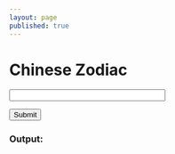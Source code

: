 ```yaml
---
layout: page
published: true
---
```


<h1>Chinese Zodiac</h1>

<form onsubmit="chineseZodiac(); return false">
  <p>
    <input id="year" size="32">
  </p>
  <input type="submit">
  <h3>Output: </h3>
</form>

<div id="output" style="margin-top: 10px; padding: 10px 5px; color: #444; line-height: 1.5;"></div>

<script>
  var f = document.forms[0];
  
  const animals = ['Rat', 'Ox', 'Tiger', 'Rabbit', 'Dragon', 'Snake', 'Horse', 'Goat', 'Monkey', 'Rooster', 'Dog', 'Pig'];
  const elements = ['Wood', 'Fire', 'Earth', 'Metal', 'Water'];
  
  function solution(year) {
    if (!/^\d+$/.test(year)){
      return "Not an integer"
    }
    var diff = Math.abs(parseInt(year)-1924);
    return elements[Math.floor((diff/2)%5)] + ' ' + animals[diff%12];
  }
  
  function chineseZodiac() {

    var output = document.querySelector('#output');
   
    window.setTimeout(_ => {
      output.innerHTML = solution(f.year.value);
    })
  }
</script>
